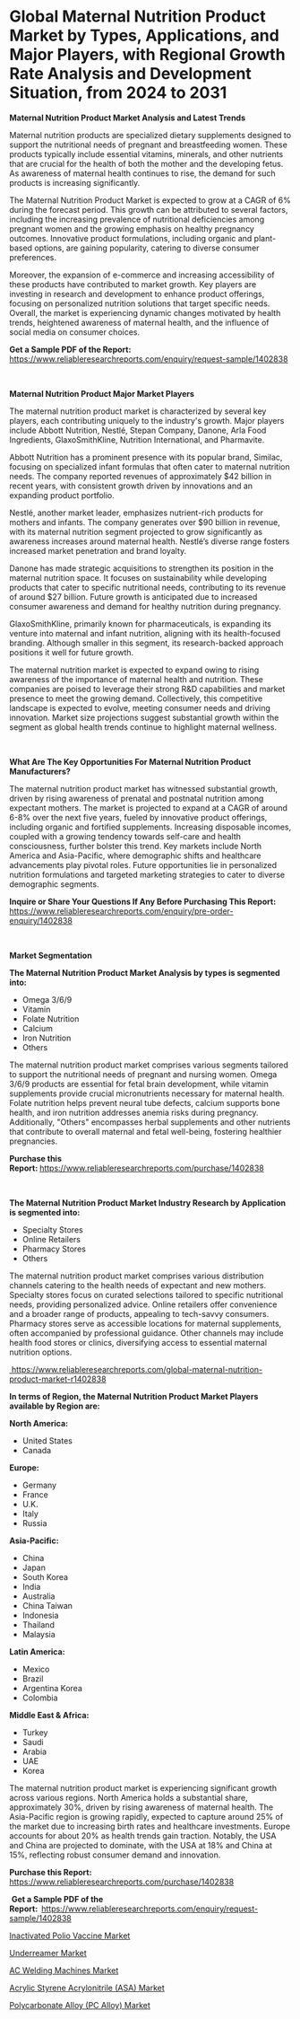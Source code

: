 <p><h1>Global Maternal Nutrition Product Market by Types, Applications, and Major Players, with Regional Growth Rate Analysis and Development Situation, from 2024 to 2031</h1></p><p><strong>Maternal Nutrition Product Market Analysis and Latest Trends</strong></p>
<p><p>Maternal nutrition products are specialized dietary supplements designed to support the nutritional needs of pregnant and breastfeeding women. These products typically include essential vitamins, minerals, and other nutrients that are crucial for the health of both the mother and the developing fetus. As awareness of maternal health continues to rise, the demand for such products is increasing significantly.</p><p>The Maternal Nutrition Product Market is expected to grow at a CAGR of 6% during the forecast period. This growth can be attributed to several factors, including the increasing prevalence of nutritional deficiencies among pregnant women and the growing emphasis on healthy pregnancy outcomes. Innovative product formulations, including organic and plant-based options, are gaining popularity, catering to diverse consumer preferences. </p><p>Moreover, the expansion of e-commerce and increasing accessibility of these products have contributed to market growth. Key players are investing in research and development to enhance product offerings, focusing on personalized nutrition solutions that target specific needs. Overall, the market is experiencing dynamic changes motivated by health trends, heightened awareness of maternal health, and the influence of social media on consumer choices.</p></p>
<p><strong>Get a Sample PDF of the Report:&nbsp;</strong> <a href="https://www.reliableresearchreports.com/enquiry/request-sample/1402838?utm_campaign=9&utm_medium=2&utm_source=Github&utm_content=ia&utm_term=23102024&utm_id=maternal-nutrition-product">https://www.reliableresearchreports.com/enquiry/request-sample/1402838</a></p>
<p>&nbsp;</p>
<p><strong>Maternal Nutrition Product Major Market Players</strong></p>
<p><p>The maternal nutrition product market is characterized by several key players, each contributing uniquely to the industry's growth. Major players include Abbott Nutrition, Nestlé, Stepan Company, Danone, Arla Food Ingredients, GlaxoSmithKline, Nutrition International, and Pharmavite.</p><p>Abbott Nutrition has a prominent presence with its popular brand, Similac, focusing on specialized infant formulas that often cater to maternal nutrition needs. The company reported revenues of approximately $42 billion in recent years, with consistent growth driven by innovations and an expanding product portfolio.</p><p>Nestlé, another market leader, emphasizes nutrient-rich products for mothers and infants. The company generates over $90 billion in revenue, with its maternal nutrition segment projected to grow significantly as awareness increases around maternal health. Nestlé’s diverse range fosters increased market penetration and brand loyalty.</p><p>Danone has made strategic acquisitions to strengthen its position in the maternal nutrition space. It focuses on sustainability while developing products that cater to specific nutritional needs, contributing to its revenue of around $27 billion. Future growth is anticipated due to increased consumer awareness and demand for healthy nutrition during pregnancy.</p><p>GlaxoSmithKline, primarily known for pharmaceuticals, is expanding its venture into maternal and infant nutrition, aligning with its health-focused branding. Although smaller in this segment, its research-backed approach positions it well for future growth.</p><p>The maternal nutrition market is expected to expand owing to rising awareness of the importance of maternal health and nutrition. These companies are poised to leverage their strong R&D capabilities and market presence to meet the growing demand. Collectively, this competitive landscape is expected to evolve, meeting consumer needs and driving innovation. Market size projections suggest substantial growth within the segment as global health trends continue to highlight maternal wellness.</p></p>
<p>&nbsp;</p>
<p><strong>What Are The Key Opportunities For Maternal Nutrition Product Manufacturers?</strong></p>
<p><p>The maternal nutrition product market has witnessed substantial growth, driven by rising awareness of prenatal and postnatal nutrition among expectant mothers. The market is projected to expand at a CAGR of around 6-8% over the next five years, fueled by innovative product offerings, including organic and fortified supplements. Increasing disposable incomes, coupled with a growing tendency towards self-care and health consciousness, further bolster this trend. Key markets include North America and Asia-Pacific, where demographic shifts and healthcare advancements play pivotal roles. Future opportunities lie in personalized nutrition formulations and targeted marketing strategies to cater to diverse demographic segments.</p></p>
<p><strong>Inquire or Share Your Questions If Any Before Purchasing This Report:</strong> <a href="https://www.reliableresearchreports.com/enquiry/pre-order-enquiry/1402838?utm_campaign=9&utm_medium=2&utm_source=Github&utm_content=ia&utm_term=23102024&utm_id=maternal-nutrition-product">https://www.reliableresearchreports.com/enquiry/pre-order-enquiry/1402838</a></p>
<p>&nbsp;</p>
<p><strong>Market Segmentation</strong></p>
<p><strong>The Maternal Nutrition Product Market Analysis by types is segmented into:</strong></p>
<p><ul><li>Omega 3/6/9</li><li>Vitamin</li><li>Folate Nutrition</li><li>Calcium</li><li>Iron Nutrition</li><li>Others</li></ul></p>
<p><p>The maternal nutrition product market comprises various segments tailored to support the nutritional needs of pregnant and nursing women. Omega 3/6/9 products are essential for fetal brain development, while vitamin supplements provide crucial micronutrients necessary for maternal health. Folate nutrition helps prevent neural tube defects, calcium supports bone health, and iron nutrition addresses anemia risks during pregnancy. Additionally, "Others" encompasses herbal supplements and other nutrients that contribute to overall maternal and fetal well-being, fostering healthier pregnancies.</p></p>
<p><strong>Purchase this Report:&nbsp;</strong><a href="https://www.reliableresearchreports.com/purchase/1402838?utm_campaign=9&utm_medium=2&utm_source=Github&utm_content=ia&utm_term=23102024&utm_id=maternal-nutrition-product">https://www.reliableresearchreports.com/purchase/1402838</a></p>
<p>&nbsp;</p>
<p><strong>The Maternal Nutrition Product Market Industry Research by Application is segmented into:</strong></p>
<p><ul><li>Specialty Stores</li><li>Online Retailers</li><li>Pharmacy Stores</li><li>Others</li></ul></p>
<p><p>The maternal nutrition product market comprises various distribution channels catering to the health needs of expectant and new mothers. Specialty stores focus on curated selections tailored to specific nutritional needs, providing personalized advice. Online retailers offer convenience and a broader range of products, appealing to tech-savvy consumers. Pharmacy stores serve as accessible locations for maternal supplements, often accompanied by professional guidance. Other channels may include health food stores or clinics, diversifying access to essential maternal nutrition options.</p></p>
<p><a href="https://www.reliableresearchreports.com/global-maternal-nutrition-product-market-r1402838?utm_campaign=9&utm_medium=2&utm_source=Github&utm_content=ia&utm_term=23102024&utm_id=maternal-nutrition-product">&nbsp;https://www.reliableresearchreports.com/global-maternal-nutrition-product-market-r1402838</a></p>
<p><strong>In terms of Region, the Maternal Nutrition Product Market Players available by Region are:</strong></p>
<p>
    <p> <strong> North America: </strong>
        <ul>
            <li>United States</li>
            <li>Canada</li>
        </ul>
        </p> 
    <p> <strong> Europe: </strong>
        <ul>
            <li>Germany</li>
            <li>France</li>
            <li>U.K.</li>
            <li>Italy</li>
            <li>Russia</li>
        </ul>
        </p> 
    <p> <strong> Asia-Pacific: </strong>
        <ul>
            <li>China</li>
            <li>Japan</li>
            <li>South Korea</li>
            <li>India</li>
            <li>Australia</li>
            <li>China Taiwan</li>
            <li>Indonesia</li>
            <li>Thailand</li>
            <li>Malaysia</li>
        </ul>
        </p> 
    <p> <strong> Latin America: </strong>
        <ul>
            <li>Mexico</li>
            <li>Brazil</li>
            <li>Argentina Korea</li>
            <li>Colombia</li>
        </ul>
        </p> 
    <p> <strong> Middle East & Africa: </strong>
        <ul>
            <li>Turkey</li>
            <li>Saudi</li>
            <li>Arabia</li>
            <li>UAE</li>
            <li>Korea</li>
        </ul>
    </p>
    </p>
<p><p>The maternal nutrition product market is experiencing significant growth across various regions. North America holds a substantial share, approximately 30%, driven by rising awareness of maternal health. The Asia-Pacific region is growing rapidly, expected to capture around 25% of the market due to increasing birth rates and healthcare investments. Europe accounts for about 20% as health trends gain traction. Notably, the USA and China are projected to dominate, with the USA at 18% and China at 15%, reflecting robust consumer demand and innovation.</p></p>
<p><strong>Purchase this Report: </strong><a href="https://www.reliableresearchreports.com/purchase/1402838?utm_campaign=9&utm_medium=2&utm_source=Github&utm_content=ia&utm_term=23102024&utm_id=maternal-nutrition-product">https://www.reliableresearchreports.com/purchase/1402838</a></p>
<p>&nbsp;<strong>Get a Sample PDF of the Report:&nbsp;&nbsp;</strong><a href="https://www.reliableresearchreports.com/enquiry/request-sample/1402838?utm_campaign=9&utm_medium=2&utm_source=Github&utm_content=ia&utm_term=23102024&utm_id=maternal-nutrition-product">https://www.reliableresearchreports.com/enquiry/request-sample/1402838</a></p>
<p><strong></strong></p>
<p><p><a href="https://github.com/WashimHussain441/Market-Research-Report-List-1/blob/main/inactivated-polio-vaccine-market.md?utm_campaign=9&utm_medium=2&utm_source=Github&utm_content=ia&utm_term=23102024&utm_id=maternal-nutrition-product">Inactivated Polio Vaccine Market</a></p><p><a href="https://issuu.com/reportprime-2/docs/underreamer-market-size-2030.pptx_728b4f34ef9c3e?utm_campaign=9&utm_medium=2&utm_source=Github&utm_content=ia&utm_term=23102024&utm_id=maternal-nutrition-product">Underreamer Market</a></p><p><a href="https://issuu.com/reportprime-2/docs/ac-welding-machines-market-size-203_15422df238ddd2?utm_campaign=9&utm_medium=2&utm_source=Github&utm_content=ia&utm_term=23102024&utm_id=maternal-nutrition-product">AC Welding Machines Market</a></p><p><a href="https://www.linkedin.com/pulse/global-acrylic-styrene-acrylonitrile-asa-market-trends-innovations-yf3me?utm_campaign=9&utm_medium=2&utm_source=Github&utm_content=ia&utm_term=23102024&utm_id=maternal-nutrition-product">Acrylic Styrene Acrylonitrile (ASA) Market</a></p><p><a href="https://www.linkedin.com/pulse/polycarbonate-alloy-pc-market-refracting-trends-consumer-behaviors-2dd9e?utm_campaign=9&utm_medium=2&utm_source=Github&utm_content=ia&utm_term=23102024&utm_id=maternal-nutrition-product">Polycarbonate Alloy (PC Alloy) Market</a></p></p>